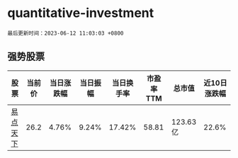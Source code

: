 # quantitative-investment

`最后更新时间：2023-06-12 11:03:03 +0800`

## 强势股票

|股票|当前价|当日涨跌幅|当日振幅|当日换手率|市盈率TTM|总市值|近10日涨跌幅|
|----|----|----|----|----|----|----|----|
|[易点天下](https://xueqiu.com/S/SZ301171)|26.2|4.76%|9.24%|17.42%|58.81|123.63亿|22.6%|
